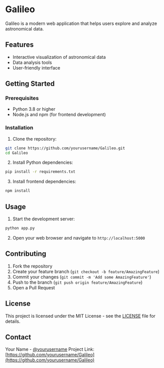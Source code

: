 # Galileo

Galileo is a modern web application that helps users explore and analyze astronomical data.

## Features

- Interactive visualization of astronomical data
- Data analysis tools
- User-friendly interface

## Getting Started

### Prerequisites

- Python 3.8 or higher
- Node.js and npm (for frontend development)

### Installation

1. Clone the repository:
```bash
git clone https://github.com/yourusername/Galileo.git
cd Galileo
```

2. Install Python dependencies:
```bash
pip install -r requirements.txt
```

3. Install frontend dependencies:
```bash
npm install
```

## Usage

1. Start the development server:
```bash
python app.py
```

2. Open your web browser and navigate to `http://localhost:5000`

## Contributing

1. Fork the repository
2. Create your feature branch (`git checkout -b feature/AmazingFeature`)
3. Commit your changes (`git commit -m 'Add some AmazingFeature'`)
4. Push to the branch (`git push origin feature/AmazingFeature`)
5. Open a Pull Request

## License

This project is licensed under the MIT License - see the [LICENSE](LICENSE) file for details.

## Contact

Your Name - [@yourusername](https://twitter.com/yourusername)
Project Link: [https://github.com/yourusername/Galileo](https://github.com/yourusername/Galileo)
